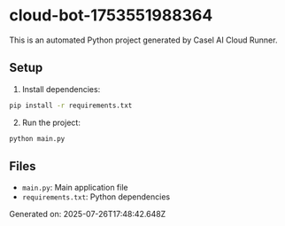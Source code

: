 # cloud-bot-1753551988364

This is an automated Python project generated by Casel AI Cloud Runner.

## Setup

1. Install dependencies:
```bash
pip install -r requirements.txt
```

2. Run the project:
```bash
python main.py
```

## Files

- `main.py`: Main application file
- `requirements.txt`: Python dependencies

Generated on: 2025-07-26T17:48:42.648Z
